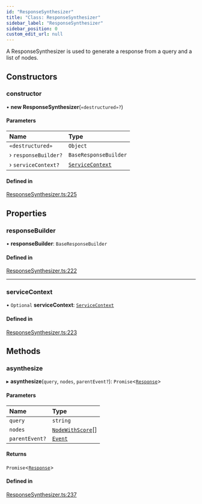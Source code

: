 ```yaml
---
id: "ResponseSynthesizer"
title: "Class: ResponseSynthesizer"
sidebar_label: "ResponseSynthesizer"
sidebar_position: 0
custom_edit_url: null
---
```


A ResponseSynthesizer is used to generate a response from a query and a list of nodes.

## Constructors

### constructor

• **new ResponseSynthesizer**(`«destructured»?`)

#### Parameters

| Name | Type |
| :------ | :------ |
| `«destructured»` | `Object` |
| › `responseBuilder?` | `BaseResponseBuilder` |
| › `serviceContext?` | [`ServiceContext`](../interfaces/ServiceContext.md) |

#### Defined in

[ResponseSynthesizer.ts:225](https://github.com/run-llama/llamascript/blob/6ea89db/packages/core/src/ResponseSynthesizer.ts#L225)

## Properties

### responseBuilder

• **responseBuilder**: `BaseResponseBuilder`

#### Defined in

[ResponseSynthesizer.ts:222](https://github.com/run-llama/llamascript/blob/6ea89db/packages/core/src/ResponseSynthesizer.ts#L222)

___

### serviceContext

• `Optional` **serviceContext**: [`ServiceContext`](../interfaces/ServiceContext.md)

#### Defined in

[ResponseSynthesizer.ts:223](https://github.com/run-llama/llamascript/blob/6ea89db/packages/core/src/ResponseSynthesizer.ts#L223)

## Methods

### asynthesize

▸ **asynthesize**(`query`, `nodes`, `parentEvent?`): `Promise`<[`Response`](Response.md)\>

#### Parameters

| Name | Type |
| :------ | :------ |
| `query` | `string` |
| `nodes` | [`NodeWithScore`](../interfaces/NodeWithScore.md)[] |
| `parentEvent?` | [`Event`](../interfaces/Event.md) |

#### Returns

`Promise`<[`Response`](Response.md)\>

#### Defined in

[ResponseSynthesizer.ts:237](https://github.com/run-llama/llamascript/blob/6ea89db/packages/core/src/ResponseSynthesizer.ts#L237)
